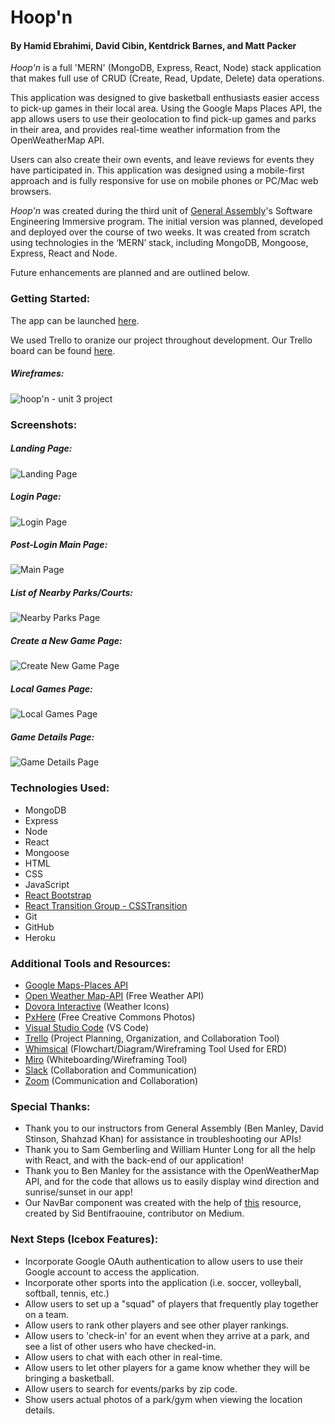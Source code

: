 
# Hoop'n
#### By Hamid Ebrahimi, David Cibin, Kentdrick Barnes, and Matt Packer  


*Hoop'n* is a full 'MERN' (MongoDB, Express, React, Node) stack application that makes full use of CRUD (Create, Read, Update, Delete) data operations.  

This application was designed to give basketball enthusiasts easier access to pick-up games in their local area. Using the Google Maps Places API, the app allows users to use their geolocation to find pick-up games and parks in their area, and provides real-time weather information from the OpenWeatherMap API.

Users can also create their own events, and leave reviews for events they have participated in. This application was designed using a mobile-first approach and is fully responsive for use on mobile phones or PC/Mac web browsers. 

*Hoop'n* was created during the third unit of [General Assembly](https://www.generalassemb.ly)'s Software Engineering Immersive program. The initial version was planned, developed and deployed over the course of two weeks. It was created from scratch using technologies in the ‘MERN’ stack, including MongoDB, Mongoose, Express, React and Node.

Future enhancements are planned and are outlined below.


### Getting Started:
The app can be launched [here](https://hoopn.onrender.com/).

We used Trello to oranize our project throughout development. Our Trello board can be found [here](https://trello.com/b/Ob8kwzWp/unit-3-full-stack-mern-app-hoopn#).

##### Wireframes:

![hoop'n - unit 3 project](public/images/mobile-wireframe.png)  

### Screenshots:

##### Landing Page:
![Landing Page](public/images/HoopN_Screen_Landing.png)

##### Login Page:
![Login Page](public/images/HoopN_Screen_Login.png)

##### Post-Login Main Page:
![Main Page](public/images/HoopN_Screen_Main.png)

##### List of Nearby Parks/Courts:
![Nearby Parks Page](public/images/HoopN_Screen_NearbyParks.png)

##### Create a New Game Page:
![Create New Game Page](public/images/HoopN_Screen_CreateEvent.png)

##### Local Games Page:
![Local Games Page](public/images/HoopN_Screen_LocalGames.png)

##### Game Details Page:
![Game Details Page](public/images/HoopN_Screen_GameDetails.png)

### Technologies Used:
* MongoDB
* Express
* Node
* React
* Mongoose
* HTML
* CSS
* JavaScript
* [React Bootstrap](https://react-bootstrap.github.io/)
* [React Transition Group - CSSTransition](http://reactcommunity.org/react-transition-group/css-transition)
* Git
* GitHub
* Heroku


### Additional Tools and Resources:
* [Google Maps-Places API](https://developers.google.com/maps/documentation/places/web-service/overview)
* [Open Weather Map-API](https://openweathermap.org/api) (Free Weather API)
* [Dovora Interactive](https://www.dovora.com/resources/weather-icons/) (Weather Icons)
* [PxHere](https://pxhere.com/) (Free Creative Commons Photos) 
* [Visual Studio Code](https://code.visualstudio.com/) (VS Code)
* [Trello](https://trello.com/en-US) (Project Planning, Organization, and Collaboration Tool)
* [Whimsical](https://whimsical.com/) (Flowchart/Diagram/Wireframing Tool Used for ERD)
* [Miro](https://miro.com) (Whiteboarding/Wireframing Tool)
* [Slack](https://slack.com/) (Collaboration and Communication)
* [Zoom](https://zoom.us) (Communication and Collaboration)


### Special Thanks:
* Thank you to our instructors from General Assembly (Ben Manley, David Stinson, Shahzad Khan) for assistance in troubleshooting our APIs!
* Thank you to Sam Gemberling and William Hunter Long for all the help with React, and with the back-end of our application!
* Thank you to Ben Manley for the assistance with the OpenWeatherMap API, and for the code that allows us to easily display wind direction and sunrise/sunset in our app!
* Our NavBar component was created with the help of [this](https://medium.com/@sidbentifraouine) resource, created by Sid Bentifraouine, contributor on Medium.


### Next Steps (Icebox Features):
* Incorporate Google OAuth authentication to allow users to use their Google account to access the application.
* Incorporate other sports into the application (i.e. soccer, volleyball, softball, tennis, etc.)
* Allow users to set up a "squad" of players that frequently play together on a team.
* Allow users to rank other players and see other player rankings.
* Allow users to 'check-in' for an event when they arrive at a park, and see a list of other users who have checked-in.
* Allow users to chat with each other in real-time.
* Allow users to let other players for a game know whether they will be bringing a basketball.
* Allow users to search for events/parks by zip code.
* Show users actual photos of a park/gym when viewing the location details.

